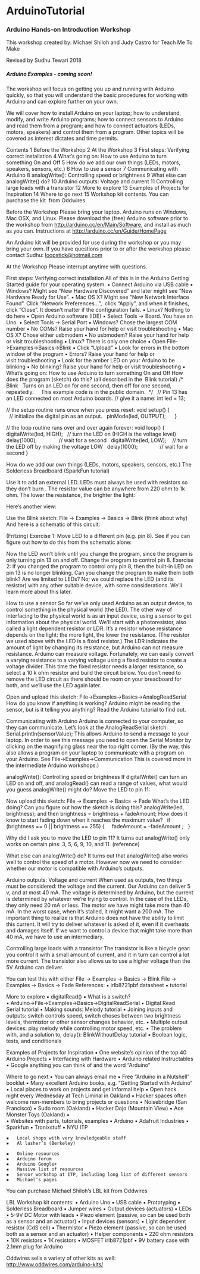 # ArduinoTutorial

### Arduino Hands-on Introduction Workshop

This workshop created by:
Michael Shiloh and Judy Castro for Teach Me To Make 

Revised by Sudhu Tewari 2018

##### Arduino Examples - coming soon!

The workshop will focus on getting you up and running with Arduino quickly, so that you will understand the basic procedures for working with Arduino and can explore further on your own.

We will cover how to install Arduino on your laptop; how to understand, modify, and write Arduino programs; how to connect sensors to Arduino and read them from a program; and how to connect actuators (LEDs, motors, speakers) and control them from a program. Other topics will be covered as interest dictates and time permits.

Contents
		1 Before the Workshop
		2 At the Workshop
		3 First steps: Verifying correct installation
		4 What’s going on: How to use Arduino to turn something On and Off
		5 How do we add our own things (LEDs, motors, speakers, sensors, etc.)
		6 How to use a sensor
		7 Communicating with Arduino
		8 analogWrite(): Controlling speed or brightness
		9 What else can analogWrite() do?
		10 Arduino outputs: Voltage and current
		11 Controlling large loads with a transistor
		12 More to explore
		13 Examples of Projects for Inspiration
		14 Where to go next
		15 Workshop kit contents. You can  purchase the kit  from Oddwires
		
Before the Workshop
Please bring your laptop. Arduino runs on Windows, Mac OSX, and Linux. Please download the (free) Arduino software prior to the workshop from http://arduino.cc/en/Main/Software, and install as much as you can. Instructions at http://arduino.cc/en/Guide/HomePage

An Arduino kit will be provided for use during the workshop or you may bring your own.
If you have questions prior to or after the workshop please contact Sudhu: loopstick@hotmail.com

At the Workshop
Please interrupt anytime with questions.

First steps: Verifying correct installation
All of this is in the Arduino Getting Started guide for your operating system.
	▪	Connect Arduino via USB cable
	▪	Windows? Might see “New Hardware Discovered” and later might see “New Hardware Ready for Use”.
	▪	Mac OS X? Might see “New Network Interface Found”. Click “Network Preferences…”,  click “Apply”, and when it finishes, click “Close”. It doesn’t matter if the configuration fails.
	▪	Linux? Nothing to do here
	▪	Open Arduino software (IDE)
	▪	Select Tools -> Board. You have an Uno.
	▪	Select Tools -> Serial Port
	▪	Windows? Chose the largest COM number
	▪	No COMs? Raise your hand for help or visit troubleshooting
	▪	Mac OS X? Chose either usbmodem
	▪	No usbmodem? Raise your hand for help or visit troubleshooting
	▪	Linux? There is only one choice
	▪	Open File->Examples->Basics->Blink
	▪	Click “Upload”
	▪	Look for errors in the bottom window of the program
	▪	Errors? Raise your hand for help or visit troubleshooting
	▪	Look for the amber LED on your Arduino to be blinking
	▪	No blinking? Raise your hand for help or visit troubleshooting
	▪	
What’s going on: How to use Arduino to turn something On and Off
How does the program (sketch) do this? (all described in the  Blink tutorial)
/*
  Blink
  Turns on an LED on for one second, then off for one second, repeatedly.
 
  This example code is in the public domain.
 */
 
// Pin 13 has an LED connected on most Arduino boards.
// give it a name:
int led = 13;

// the setup routine runs once when you press reset:
void setup() {                
  // initialize the digital pin as an output.
  pinMode(led, OUTPUT);     
}

// the loop routine runs over and over again forever:
void loop() {
  digitalWrite(led, HIGH);   // turn the LED on (HIGH is the voltage level)
  delay(1000);               // wait for a second
  digitalWrite(led, LOW);    // turn the LED off by making the voltage LOW
  delay(1000);               // wait for a second
}

How do we add our own things (LEDs, motors, speakers, sensors, etc.)
The Solderless Breadboard (SparkFun tutorial)

Use it to add an external LED. LEDs must always be used with resistors so they don’t burn . The resistor value can be anywhere from 220 ohm to 1k ohm. The lower the resistance, the brighter the light:

Here’s another view:

Use the Blink sketch: File -> Examples -> Basics -> Blink (think about why)
And here is a schematic of this circuit:

(Fritzing)
Exercise 1: Move LED to a different pin (e.g. pin 8). See if you can figure out how to do this from the schematic alone:

Now the LED won’t blink until you change the program, since the program is only turning pin 13 on and off. Change the program to control pin 8.
Exercise 2: If you changed the program to control only pin 8, then the built-in LED on pin 13 is no longer blinking. Can you change the program to make them both blink?
Are we limited to LEDs? No; we could replace the LED (and its resistor) with any other suitable device, with some considerations. We’ll learn more about this later.

How to use a sensor
So far we’ve only used Arduino as an output device, to control something in the physical world (the LED). The other way of interfacing to the physical world is as an input device, using a sensor to get information about the physical world. We’ll start with a photoresistor, also called a light dependent resistor or LDR. It’s a resistor whose resistance depends on the light: the more light, the lower the resistance. (The resistor we used above with the LED is a fixed resistor.)
The LDR indicates the amount of light by changing its resistance, but Arduino can not measure resistance. Arduino can measure voltage. Fortunately, we can easily convert a varying resistance to a varying voltage using a fixed resistor to create a voltage divider. This time the fixed resistor needs a larger resistance, so select a 10 k ohm resistor and build the circuit below. You don’t need to remove the LED circuit as there should be room on your breadboard for both, and we’ll use the LED again later.

Open and upload this sketch:
File->Examples->Basics->AnalogReadSerial
How do you know if anything is working? Arduino might be reading the sensor, but is it telling you anything? Read the Arduino tutorial to find out.

Communicating with Arduino
Arduino is connected to your computer, so they can communicate. Let’s look at the AnalogReadSerial sketch:
Serial.println(sensorValue);
This allows Arduino to send a message to your laptop. In order to see this message you need to open the Serial Monitor by clicking on the magnifying glass near the top right corner.
(By the way, this also allows a program on your laptop to communicate with a program on your Arduino. See
File->Examples->Communication
This is covered more in the intermediate Arduino workshops.)

analogWrite(): Controlling speed or brightness
If digitalWrite() can turn an LED on and off, and analogRead() can read a range of values, what would you guess analogWrite() might do?
Move the LED to pin 11:

Now upload this sketch:
File -> Examples -> Basics -> Fade
What’s the LED doing? Can you figure out how the sketch is doing this?
analogWrite(led, brightness);
and then
brightness = brightness + fadeAmount;
How does it know to start fading down when it reaches the maximum value?
  if (brightness == 0 || brightness == 255) {
    fadeAmount = -fadeAmount ; 
  }

Why did I ask you to move the LED to pin 11? It turns out analogWrite() only works on certain pins: 3, 5, 6, 9, 10, and 11. (reference)

What else can analogWrite() do?
It turns out that analogWrite() also works well to control the speed of a motor. However now we need to consider whether our motor is compatible with Arduino’s outputs.

Arduino outputs: Voltage and current
When used as outputs, two things must be considered: the voltage and the current. Our Arduino can deliver 5 v, and at most 40 mA.
The voltage is determined by Arduino, but the current is determined by whatever we’re trying to control. In the case of the LEDs, they only need 20 mA or less. The motor we have might take more than 40 mA. In the worst case, when it’s stalled, it might want a 200 mA.
The important thing to realize is that Arduino does not have the ability to limit this current. It will try to deliver whatever is asked of it, even if it overheats and damages itself.
If we want to control a device that might take more than 40 mA, we have to use an intermediary.

Controlling large loads with a transistor
The transistor is like a bicycle gear: you control it with a small amount of current, and it in turn can control a lot more current.
The transistor also allows us to use a higher voltage than the 5V Arduino can deliver.

You can test this with either
File -> Examples -> Basics -> Blink File -> Examples -> Basics -> Fade
References:
	▪	irlb8721pbf datasheet
	▪	tutorial

More to explore
	▪	digitalRead()
	▪	What is a switch?	
	▪	Arduino->File->Examples->Basics->DigitalReadSerial
	▪	Digital Read Serial tutorial
	▪	Making sounds: Melody tutorial
	▪	Joining inputs and outputs: switch controls speed, switch choses between two brightness levels, thermistor or other sensor changes behavior, etc.
	▪	Multiple output devices: play melody while controlling motor speed, etc.
	▪	The problem with, and a solution to, delay(): BlinkWithoutDelay tutorial
	▪	Boolean logic, tests, and conditionals

Examples of Projects for Inspiration
	▪	One website’s opinion of the top 40 Arduino Projects
	▪	Interfacing with Hardware
	▪	Arduino related Instructables
	▪	Google anything you can think of and the word “Arduino”

Where to go next
	▪	You can always email me
	▪	Free “Arduino in a Nutshell” booklet
	▪	Many excellent Arduino books, e.g. “Getting Started with Arduino“
	▪	Local places to work on projects and get informal help
	▪	Open hack night every Wednesday at Tech Liminal in Oakland
	▪	Hacker spaces often welcome non-members to bring projects or questions
	▪	Noisebridge (San Francisco)
	▪	Sudo room (Oakland)
	▪	Hacker Dojo (Mountain View)
	▪	Ace Monster Toys (Oakland)
	▪	
	▪	Websites with parts, tutorials, examples
	▪	Arduino
	▪	Adafruit Industries
	▪	Sparkfun
	▪	Tronixstuff
	▪	NYU ITP

	▪	Local shops with very knowledgeable staff
	▪	Al lasher’s (Berkeley)

	▪	Online resources
	▪	Arduino forum
	▪	Arduino Google+
	▪	Massive list of resources
	▪	Sensor workshop at ITP, including long list of different sensors
	▪	Michael’s pages

You can purchase Michael Shiloh’s LBL kit from Oddwires

LBL Workshop kit contents:
	▪	Arduino Uno
	▪	USB cable
	▪	Prototyping
	▪	Solderless Breadboard
	▪	Jumper wires
	▪	Output devices (actuators)
	▪	LEDs
	▪	5-9V DC Motor with leads
	▪	Piezo element (passive, so can be used both as a sensor and an actuator)
	▪	Input devices (sensors)
	▪	Light dependent resistor (CdS cell)
	▪	Thermistor
	▪	Piezo element (passive, so can be used both as a sensor and an actuator)
	▪	Helper components
	▪	220 ohm resistors
	▪	10K resistors
	▪	1K resistors
	▪	MOSFET irlb8721pbf
	▪	9V battery case with 2.1mm plug for Arduino


 Oddwires sells a variety of other kits as well:
http://www.oddwires.com/arduino-kits/

